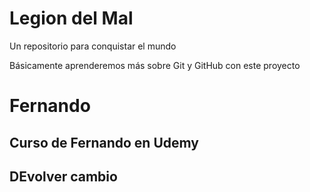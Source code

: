 # Legion del Mal
Un repositorio para conquistar el mundo

Básicamente aprenderemos más sobre Git y GitHub con este proyecto


# Fernando


## Curso de Fernando en Udemy


## DEvolver cambio



